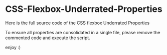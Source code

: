 # CSS-Flexbox-Underrated-Properties
Here is the full source code of the CSS flexbox Underrated Properties


To ensure all properties are consolidated in a single file, please remove the commented code and execute the script.

enjoy :)
